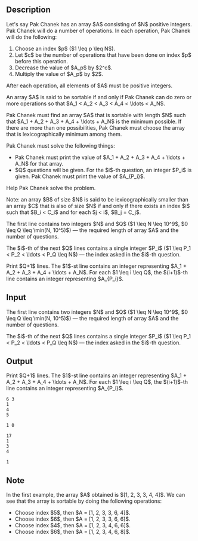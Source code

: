 ## Description

<div><p>Let's say Pak Chanek has an array $A$ consisting of $N$ positive integers. Pak Chanek will do a number of operations. In each operation, Pak Chanek will do the following: </p><ol> <li> Choose an index $p$ ($1 \leq p \leq N$). </li><li> Let $c$ be the number of operations that have been done <span class="tex-font-style-bf">on index $p$</span> before this operation. </li><li> Decrease the value of $A_p$ by $2^c$. </li><li> Multiply the value of $A_p$ by $2$. </li></ol><p>After each operation, all elements of $A$ must be <span class="tex-font-style-bf">positive integers</span>.</p><p>An array $A$ is said to be sortable if and only if Pak Chanek can do zero or more operations so that $A_1 &lt; A_2 &lt; A_3 &lt; A_4 &lt; \ldots &lt; A_N$.</p><p>Pak Chanek must find an array $A$ that is sortable with length $N$ such that $A_1 + A_2 + A_3 + A_4 + \ldots + A_N$ is the minimum possible. If there are more than one possibilities, Pak Chanek must choose the array that is <span class="tex-font-style-bf">lexicographically minimum</span> among them.</p><p>Pak Chanek must solve the following things: </p><ul> <li> Pak Chanek must print the value of $A_1 + A_2 + A_3 + A_4 + \ldots + A_N$ for that array. </li><li> $Q$ questions will be given. For the $i$-th question, an integer $P_i$ is given. Pak Chanek must print the value of $A_{P_i}$. </li></ul><p>Help Pak Chanek solve the problem.</p><p>Note: an array $B$ of size $N$ is said to be lexicographically smaller than an array $C$ that is also of size $N$ if and only if there exists an index $i$ such that $B_i &lt; C_i$ and for each $j &lt; i$, $B_j = C_j$.</p></div><div class="input-specification"><p>The first line contains two integers $N$ and $Q$ ($1 \leq N \leq 10^9$, $0 \leq Q \leq \min(N, 10^5)$) — the required length of array $A$ and the number of questions.</p><p>The $i$-th of the next $Q$ lines contains a single integer $P_i$ ($1 \leq P_1 &lt; P_2 &lt; \ldots &lt; P_Q \leq N$) — the index asked in the $i$-th question.</p></div><div class="output-specification"><p>Print $Q+1$ lines. The $1$-st line contains an integer representing $A_1 + A_2 + A_3 + A_4 + \ldots + A_N$. For each $1 \leq i \leq Q$, the $(i+1)$-th line contains an integer representing $A_{P_i}$.</p></div>

## Input

<p>The first line contains two integers $N$ and $Q$ ($1 \leq N \leq 10^9$, $0 \leq Q \leq \min(N, 10^5)$) — the required length of array $A$ and the number of questions.</p><p>The $i$-th of the next $Q$ lines contains a single integer $P_i$ ($1 \leq P_1 &lt; P_2 &lt; \ldots &lt; P_Q \leq N$) — the index asked in the $i$-th question.</p>

## Output

<p>Print $Q+1$ lines. The $1$-st line contains an integer representing $A_1 + A_2 + A_3 + A_4 + \ldots + A_N$. For each $1 \leq i \leq Q$, the $(i+1)$-th line contains an integer representing $A_{P_i}$.</p>





```input1
6 3
1
4
5
```




```input2
1 0
```




```output1
17
1
3
4
```




```output2
1
```



## Note

<p>In the first example, the array $A$ obtained is $[1, 2, 3, 3, 4, 4]$. We can see that the array is sortable by doing the following operations: </p><ul> <li> Choose index $5$, then $A = [1, 2, 3, 3, 6, 4]$. </li><li> Choose index $6$, then $A = [1, 2, 3, 3, 6, 6]$. </li><li> Choose index $4$, then $A = [1, 2, 3, 4, 6, 6]$. </li><li> Choose index $6$, then $A = [1, 2, 3, 4, 6, 8]$. </li></ul>
